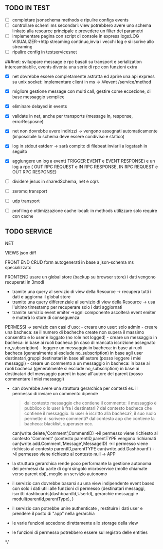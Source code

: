 ## TODO IN TEST

- [ ] completare jsonschema methods e ripulire configs events
- [ ] controllare schemi ms secondari: view potrebbero avere uno schema linkato alla resource principale e prevedere un filter dei parametri
- [ ] implementare pagina con script di console in express logs:LOG VISUALIZER->http streaming continuo,invia i vecchi log e si iscrive allo streaming
- [ ] ripulire config in testservicesnet

###net: sviluppare message e rpc basati su transport e serialization intercambiabile, events diventa una serie di rpc con funzioni extra
- [X] net dovrebbe essere completamente astratta ed aprire una api express su unix socket: implementare client in ms -> /#event /service/method
- [X] migliore gestione message con multi call, gestire come eccezione, di base messaggio semplice
- [X] eliminare delayed in events
- [X] validate in net, anche  per transports (message in, response, errorResposne)
- [X] net non dovrebbe avere indirizzi -> vengono assegnati automaticamente (impossibile lo schema deve essere condiviso e statico)
- [X] log in stdout estderr -> sarà compito di filebeat inviarli a logstash in seguito
- [X] aggiungere un log a event( TRIGGER EVENT e EVENT RESPONSE) e un log a rpc ( OUT RPC REQUEST e IN RPC RESPONSE, IN RPC REQUEST e OUT RPC RESPONSE)

- [ ] dividere jesus in sharedSchema, net e cqrs
- [ ] zeromq transport
- [ ] udp transport
- [ ] profiling e ottimizzazione cache locali: in methods utilizzare solo require con cache




## TODO SERVICE
NET

VIEWS
json diff

FRONT END CRUD
form autogenerati in base a json-schema
ms specializzato

FRONTEND
usare un global store (backup su browser store)
i dati vengono recuperati in 3modi
- tramite una query al servizio di view della Resource -> recupera tutti i dati e aggiorna il global store
- tramite una query differenziale al servizio di view della Resource -> usa l'ultimo timestamp per recuperare solo i dati aggiornati
- tramite servizio event emiter ->ogni componente ascolterà event emiter e muterà lo store di conseguenza


PERMESSI -> servizio can
  casi d'uso:
    - creare uno user:
      solo admin
    - creare una bacheca:
      se il numero di bacheche create non supera il massimo consentito e lo user è loggato (no role not logged)
    - creare un messaggio in bacheca:
      in base ai ruoli bacheca (in caso di mancata iscrizione assegnato no_subscription)
    - leggere un messaggio in bacheca:
      in base ai ruoli bacheca (generalmente si esclude no_subscription)
      in base agli user destinatari,gruppi destinatari
      in base all'autore (posso leggere i miei messaggi)
    - creare un commento a un messaggio in bacheca:
      in base ai ruoli bacheca (generalmente si esclude no_subscription)
      in base ai destinatari del messaggio parent
      in base all'autore del parent (posso commentare i miei messaggi)

  - can dovrebbe avere una struttura gerarchica per contesti
  es. il permesso di inviare un commento dipende
    > dal contesto messaggio che contiene il commento: il messaggio è pubblico o lo user è fra i destinatari ?
    > dal contesto bacheca che contiene il messaggio: lo user è iscritto alla bacheca?, il suo ruolo permette di scrivere commenti?
    > dal contesto app che contiene la bacheca: blacklist, superuser ecc.

    can(write.delete,'Comment',CommentID) ->il permesso viene richiesto al contesto 'Comment' (contesto parentID,parentTYPE vengono richiamati
    can(write.add.Comment,'Message',MessageID) ->il permesso viene richiesto al contesto parentID,parentTYPE
    can(write.add.Dashboard') ->il permesso viene richiesto al contesto null -> APP

  - la struttura gerarchica rende poco performante la gestione autonoma dei permessi da parte di ogni singolo microservice (molte chiamate verso parent obj), meglio un servizio autonomo
  - il servizio can dovrebbe basarsi su una view indipendente event based con solo i dati utili alle funzioni di permesso (destinatari messaggi, iscritti dashboards(dashboardId,UserId), gerarchie messaggi e moduli(parentId,parentType), )
  - il servizio can potrebbe unire authenticate , restituire i dati user e prendere il posto di "app" nella gerarchia
  - le varie funzioni accedono direttamente allo storage della view
  - le funzioni di permesso potrebbero essere sul registro delle entities



*/
